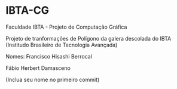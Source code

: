 IBTA-CG
=======

Faculdade IBTA - Projeto de Computação Gráfica

Projeto de tranformações de Polígono da galera descolada do IBTA (Institudo Brasileiro de Tecnologia Avançada)

Nomes:
Francisco Hisashi Berrocal

Fábio Herbert Damasceno

(Inclua seu nome no primeiro commit)
